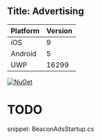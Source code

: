 Title: Advertising
---

|Platform|Version|
|--------|-------|
|iOS|9|
|Android|5|
|UWP|16299|

[![NuGet](https://img.shields.io/nuget/v/Shiny.Beacons.Advertising.svg?maxAge=2592000)](https://www.nuget.org/packages/Shiny.Beacons.Advertising/)


# TODO

snippet: BeaconAdsStartup.cs


